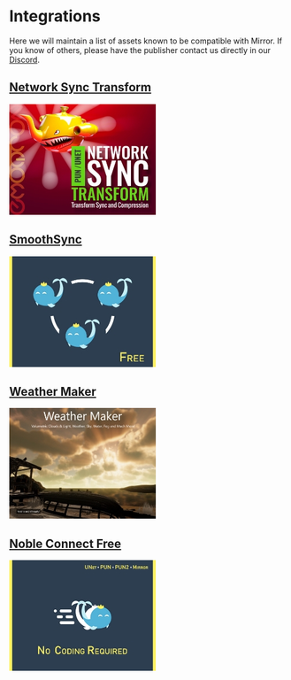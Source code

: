 # Integrations

Here we will maintain a list of assets known to be compatible with Mirror.  If you know of others, please have the publisher contact us directly in our [Discord](https://discord.gg/2BvnM4R).

## [Network Sync Transform](https://assetstore.unity.com/packages/tools/network/network-sync-transform-nst-98453)

![Network Sync Transform](NetworkSyncTransform.jpg)

## [SmoothSync](https://assetstore.unity.com/packages/tools/network/smooth-sync-96925)

![SmoothSync](SmoothSync.jpg)

## [Weather Maker](https://assetstore.unity.com/packages/tools/particles-effects/weather-maker-unity-weather-system-sky-water-volumetric-clouds-a-60955)

![Weather Maker](WeatherMaker.jpg)

## [Noble Connect Free](https://assetstore.unity.com/packages/tools/network/noble-connect-free-141599)

![Noble Connect Free](NobleConnectFree.jpg)
